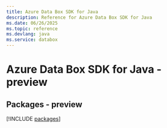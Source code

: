 ```yaml
---
title: Azure Data Box SDK for Java
description: Reference for Azure Data Box SDK for Java
ms.date: 06/26/2025
ms.topic: reference
ms.devlang: java
ms.service: databox
---
```

# Azure Data Box SDK for Java - preview
## Packages - preview
[!INCLUDE [packages](data-box-index.md)]